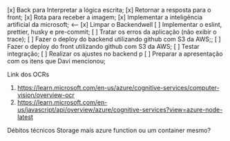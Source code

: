 [x] Back para Interpretar a lógica escrita;
[x] Retornar a resposta para o front;
[x] Rota para receber a imagem;
[x] Implementar a inteligência artificial da microsoft; <--
[x] Limpar o Backendwell
[ ] Implementar o eslint, prettier, husky e pre-commit;
[ ] Tratar os erros da aplicação (não exibir o trace);
[ ] Fazer o deploy do backend utilizando github com S3 da AWS;;
[ ] Fazer o deploy do front utilizando github com S3 da AWS;
[ ] Testar integração;
[ ] Realizar os ajustes no backend p
[ ] Preparar a apresentação com os itens que Davi mencionou;

Link dos OCRs
1. https://learn.microsoft.com/en-us/azure/cognitive-services/computer-vision/overview-ocr
2. https://learn.microsoft.com/en-us/javascript/api/overview/azure/cognitive-services?view=azure-node-latest

Débitos técnicos
Storage mais azure function ou um container mesmo?
